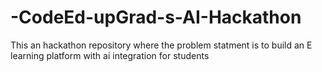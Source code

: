 # -CodeEd-upGrad-s-AI-Hackathon
This an hackathon repository where the problem statment is to build an E learning platform with ai integration  for students
